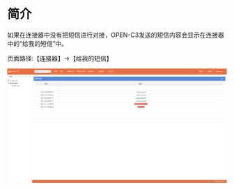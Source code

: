 # 简介

如果在连接器中没有把短信进行对接，OPEN-C3发送的短信内容会显示在连接器中的“给我的短信”中。

页面路径:【连接器】->【给我的短信】

 ![给我的短信](/给我的短信/images/给我的短信.png)